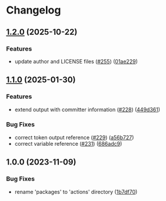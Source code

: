 # Changelog

## [1.2.0](https://github.com/abinnovision/actions/compare/get-github-app-token-source-v1.1.0...get-github-app-token-source-v1.2.0) (2025-10-22)


### Features

* update author and LICENSE files ([#255](https://github.com/abinnovision/actions/issues/255)) ([01ae229](https://github.com/abinnovision/actions/commit/01ae229ceab3629ecbc163e393d6135b5bb35de2))

## [1.1.0](https://github.com/abinnovision/actions/compare/get-github-app-token-source-v1.0.0...get-github-app-token-source-v1.1.0) (2025-01-30)


### Features

* extend output with committer information ([#228](https://github.com/abinnovision/actions/issues/228)) ([449d361](https://github.com/abinnovision/actions/commit/449d3619fae4043f3d8b95f996abce4ac77dff91))


### Bug Fixes

* correct token output reference ([#229](https://github.com/abinnovision/actions/issues/229)) ([a56b727](https://github.com/abinnovision/actions/commit/a56b727053bedd88ea0e05df060217dbb8139214))
* correct variable reference ([#231](https://github.com/abinnovision/actions/issues/231)) ([686adc9](https://github.com/abinnovision/actions/commit/686adc9b270b93ec4b6e69cfdd84be5fef5750b7))

## 1.0.0 (2023-11-09)


### Bug Fixes

* rename 'packages' to 'actions' directory ([1b7df70](https://github.com/abinnovision/actions/commit/1b7df70789258cbd45420e9064022b93b8ef359d))
